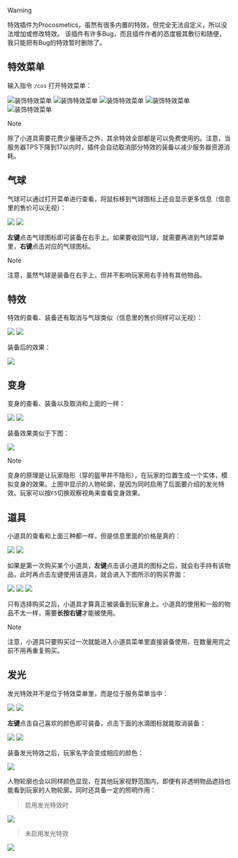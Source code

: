 > [!warning]
> 特效插件为Procosmetics，虽然有很多内置的特效，但完全无法自定义，所以没法增加或修改特效。
> 该插件有许多Bug，而且插件作者的态度极其敷衍和随便，我只能把有Bug的特效暂时删除了。

## 特效菜单

输入指令 `/cos` 打开特效菜单：

![装饰特效菜单](pics/cosmenu.png)
![装饰特效菜单](pics/cosmenu2.png)
![装饰特效菜单](pics/cosmenu3.png)
![装饰特效菜单](pics/cosmenu4.png)
![装饰特效菜单](pics/cosmenu5.png)

>[!note]
>除了小道具需要花费少量硬币之外，其余特效全部都是可以免费使用的。注意，当服务器TPS下降到17以内时，插件会自动取消部分特效的装备以减少服务器资源消耗。

## 气球

气球可以通过打开菜单进行查看，将鼠标移到气球图标上还会显示更多信息（信息里的售价可以无视）：

![](pics/ballon.png)
![](pics/ballon2.png)

**左键**点击气球图标即可装备在右手上。如果要收回气球，就需要再进到气球菜单里，**右键**点击对应的气球图标。

>[!note]
>注意，虽然气球是装备在右手上，但并不影响玩家用右手持有其他物品。

## 特效

特效的查看、装备还有取消与气球类似（信息里的售价同样可以无视）：

![](pics/speialeffectmenu.png)
![](pics/speialeffectmenu2.png)

装备后的效果：

![](pics/speialeffectmenu3.png)

## 变身

变身的查看、装备以及取消和上面的一样：

![](pics/henshinmenu.png)
![](pics/henshinmenu2.png)

装备效果类似于下图：

![](pics/henshin.png)

>[!note]
>变身的原理是让玩家隐形（穿的盔甲并不隐形），在玩家的位置生成一个实体，模拟变身的效果。上图中显示的人物轮廓，是因为同时启用了后面要介绍的发光特效。玩家可以按`F5`切换观察视角来查看变身效果。

## 道具

小道具的查看和上面三种都一样，但是信息里面的价格是真的：

![](pics/cositemmenu.png)
![](pics/cositemmenu2.png)

如果是第一次购买某个小道具，**左键**点击该小道具的图标之后，就会右手持有该物品，此时再点击左键使用该道具，就会进入下图所示的购买界面：

![](pics/cositemmenu3.png)
![](pics/cositemmenu4.png)
![](pics/cositemmenu5.png)

只有选择购买之后，小道具才算真正被装备到玩家身上。小道具的使用和一般的物品不太一样，需要**长按右键**才能被使用。

>[!note]
>注意，小道具只要购买过一次就能进入小道具菜单里直接装备使用，在数量用完之前不用再重复购买。

## 发光

发光特效并不是位于特效菜单里，而是位于服务菜单当中：

![](pics/glowmenu.png)
![](pics/glowmenu2.png)

**左键**点击自己喜欢的颜色即可装备，点击下面的水滴图标就能取消装备：

![](pics/glowmenu3.png)
![](pics/glowmenu33.png)

装备发光特效之后，玩家名字会变成相应的颜色：

![](pics/glowmenu4.png)

人物轮廓也会以同样颜色显现，在其他玩家视野范围内，即便有非透明物品遮挡也能看到玩家的人物轮廓，同时还具备一定的照明作用：

>启用发光特效时

![](pics/glowmenu5.png)

>未启用发光特效

![](pics/glowmenu6.png)